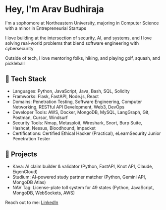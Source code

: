 # Hey, I'm Arav Budhiraja

I'm a sophomore at Northeastern University, majoring in Computer Science with a minor in Entrepreneurial Startups

I love building at the intersection of security, AI, and systems, and I love solving real-world problems that blend software engineering with cybersecurity

Outside of tech, I love mentoring folks, hiking, and playing golf, squash, and pickleball

## 🧩 Tech Stack

- Languages: Python, JavaScript, Java, Bash, SQL, Solidity  
- Framworks: Flask, FastAPI, Node.js, React  
- Domains: Penetration Testing, Software Engineering, Computer Networking, RESTful API Development, Web3, DevOps
- Developer Tools: AWS, Docker, MongoDB, MySQL, LangGraph, Git, Postman, Cursor, Windsurf
- Security Tools: Nmap, Metasploit, Wireshark, Snort, Burp Suite, Hashcat, Nessus, Bloodhound, Impacket
- Certifications: Certified Ethical Hacker (Practical), eLearnSecurity Junior Penetration Tester

## 🚀 Projects

- Kava: AI claim builder & validator (Python, FastAPI, Knot API, Claude, EigenCloud)  
- Studium: AI-powered study partner matcher (Python, Gemini API, MongoDB Atlas)  
- NAV Tag: License-plate toll system for 49 states (Python, JavaScript, MongoDB, WebSockets, AWS)

Reach out to me: [LinkedIn](https://www.linkedin.com/in/aravbudhiraja)
